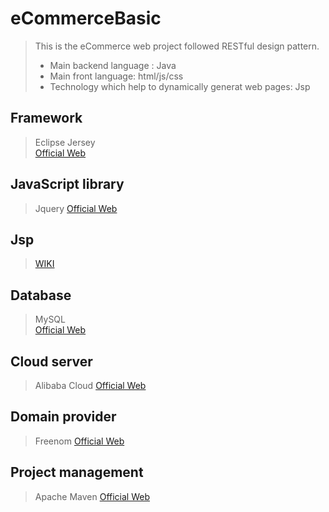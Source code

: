# eCommerceBasic
> This is the eCommerce web project followed RESTful design pattern. 
> + Main backend language : Java   
> + Main front language: html/js/css   
> + Technology which help to dynamically generat web pages: Jsp

## Framework
> Eclipse Jersey   
> [Official Web](https://eclipse-ee4j.github.io/jersey/)

## JavaScript library   
> Jquery
> [Official Web](https://jquery.com/)

## Jsp
> [WIKI](https://en.wikipedia.org/wiki/JSP)

## Database    
> MySQL   
> [Official Web](https://www.mysql.com/)

## Cloud server
> Alibaba Cloud
> [Official Web](https://www.alibabacloud.com/)

## Domain provider
> Freenom
> [Official Web](https://www.freenom.com/en/freeandpaiddomains.html)

## Project management
> Apache Maven
> [Official Web](https://maven.apache.org/)

